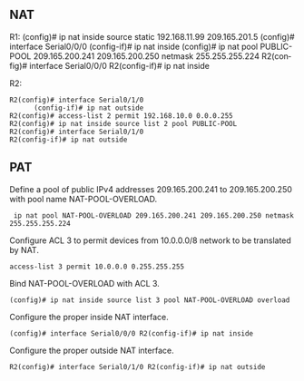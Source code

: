 ## NAT
R1:
(config)# ip nat inside source static 192.16­8.11.99 209.16­5.201.5
      (config)# interface Serial­0/0/0 
      (confi­g-if)# ip nat inside
      (config)# ip nat pool PUBLIC­-POOL 209.16­5.2­00.241 209.16­5.2­00.250 netmask 255.25­5.2­55.224
R2(con­fig)# interface Serial­0/0/0 R2(con­fig­-if)# ip nat inside

R2:
```
R2(con­fig)# interface Serial­0/1/0 
      (confi­g-if)# ip nat outside
R2(con­fig)# access­-list 2 permit 192.16­8.10.0 0.0.0.255
R2(con­fig)# ip nat inside source list 2 pool PUBLIC­-POOL
R2(con­fig)# interface Serial­0/1/0 
R2(con­fig­-if)# ip nat outside
```
## PAT
Define a pool of public IPv4 addresses 209.16­5.2­00.241 to 209.16­5.2­00.250 with pool name NAT-PO­OL-­OVE­RLOAD.
```
 ip nat pool NAT-PO­OL-­OVE­RLOAD 209.16­5.2­00.241 209.16­5.2­00.250 netmask 255.25­5.2­55.224
```

Configure ACL 3 to permit devices from 10.0.0.0/8 network to be translated by NAT.
```
access­-list 3 permit 10.0.0.0 0.255.2­55.255
```

Bind NAT-PO­OL-­OVE­RLOAD with ACL 3.
```
(config)# ip nat inside source list 3 pool NAT-PO­OL-­OVE­RLOAD overload
```

Configure the proper inside NAT interface.
```
(config)# interface Serial­0/0/0 R2(con­fig­-if)# ip nat inside
```

Configure the proper outside NAT interface.
```
R2(con­fig)# interface Serial­0/1/0 R2(con­fig­-if)# ip nat outside
```

